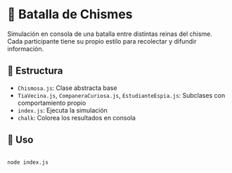 # 👑 Batalla de Chismes

Simulación en consola de una batalla entre distintas reinas del chisme. Cada participante tiene su propio estilo para recolectar y difundir información.

## 🧱 Estructura

- `Chismosa.js`: Clase abstracta base
- `TiaVecina.js`, `CompaneraCuriosa.js`, `EstudianteEspia.js`: Subclases con comportamiento propio
- `index.js`: Ejecuta la simulación
- `chalk`: Colorea los resultados en consola

## 🚀 Uso

```bash

node index.js